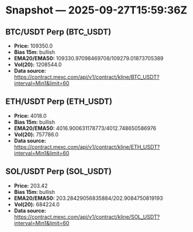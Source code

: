 # Snapshot — 2025-09-27T15:59:36Z

## BTC/USDT Perp (BTC_USDT)
- **Price:** 109350.0
- **Bias 15m:** bullish
- **EMA20/EMA50:** 109330.97098469708/109279.01873705389
- **Vol(20):** 1208544.0
- **Data source:** https://contract.mexc.com/api/v1/contract/kline/BTC_USDT?interval=Min1&limit=60

## ETH/USDT Perp (ETH_USDT)
- **Price:** 4018.0
- **Bias 15m:** bullish
- **EMA20/EMA50:** 4016.900631178773/4012.748650586976
- **Vol(20):** 757786.0
- **Data source:** https://contract.mexc.com/api/v1/contract/kline/ETH_USDT?interval=Min1&limit=60

## SOL/USDT Perp (SOL_USDT)
- **Price:** 203.42
- **Bias 15m:** bullish
- **EMA20/EMA50:** 203.28429056835884/202.9084750819193
- **Vol(20):** 684224.0
- **Data source:** https://contract.mexc.com/api/v1/contract/kline/SOL_USDT?interval=Min1&limit=60
